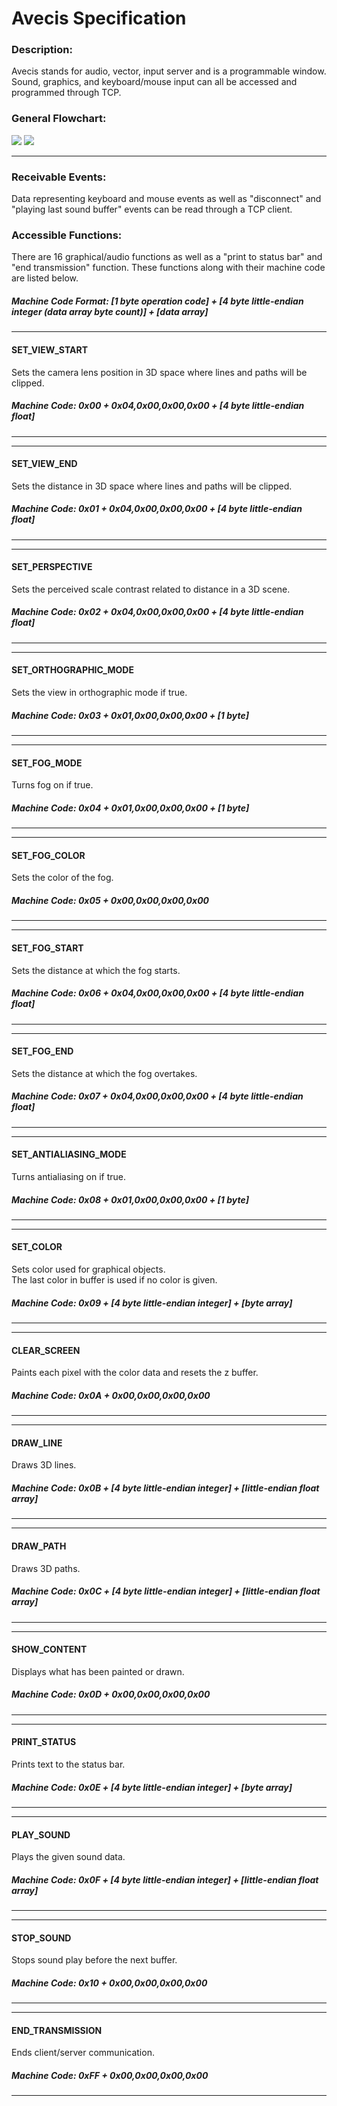 # Avecis Specification

### Description:
Avecis stands for audio, vector, input server and is a programmable window. Sound, graphics, and keyboard/mouse input can all be accessed and programmed through TCP.  

### General Flowchart:

![](pics/avecis.png) ![](pics/avecis_client.png)

___

### Receivable Events:
Data representing keyboard and mouse events as well as "disconnect" and "playing last sound buffer" events can be read through a TCP client.

### Accessible Functions:
There are 16 graphical/audio functions as well as a "print to status bar" and "end transmission" function. These functions along with their machine code are listed below.  

##### Machine Code Format: [1 byte operation code] + [4 byte little-endian integer (data array byte count)] + [data array]
___

#### SET_VIEW_START
Sets the camera lens position in 3D space where lines and paths will be clipped.  

##### Machine Code: 0x00 + 0x04,0x00,0x00,0x00 + [4 byte little-endian float]
___

___

#### SET_VIEW_END
Sets the distance in 3D space where lines and paths will be clipped.  

##### Machine Code: 0x01 + 0x04,0x00,0x00,0x00 + [4 byte little-endian float]
___

___

#### SET_PERSPECTIVE
Sets the perceived scale contrast related to distance in a 3D scene.  

##### Machine Code: 0x02 + 0x04,0x00,0x00,0x00 + [4 byte little-endian float]
___

___

#### SET_ORTHOGRAPHIC_MODE
Sets the view in orthographic mode if true.  

##### Machine Code: 0x03 + 0x01,0x00,0x00,0x00 + [1 byte]
___

___

#### SET_FOG_MODE
Turns fog on if true.  

##### Machine Code: 0x04 + 0x01,0x00,0x00,0x00 + [1 byte]
___

___

#### SET_FOG_COLOR
Sets the color of the fog.  

##### Machine Code: 0x05 + 0x00,0x00,0x00,0x00
___

___

#### SET_FOG_START
Sets the distance at which the fog starts.

##### Machine Code: 0x06 + 0x04,0x00,0x00,0x00 + [4 byte little-endian float]
___

___

#### SET_FOG_END
Sets the distance at which the fog overtakes.

##### Machine Code: 0x07 + 0x04,0x00,0x00,0x00 + [4 byte little-endian float]
___

___

#### SET_ANTIALIASING_MODE
Turns antialiasing on if true.  

##### Machine Code: 0x08 + 0x01,0x00,0x00,0x00 + [1 byte]
___

___

#### SET_COLOR
Sets color used for graphical objects.  
The last color in buffer is used if no color is given.  

##### Machine Code: 0x09 + [4 byte little-endian integer] + [byte array]
___

___

#### CLEAR_SCREEN
Paints each pixel with the color data and resets the z buffer.  

##### Machine Code: 0x0A + 0x00,0x00,0x00,0x00
___

___

#### DRAW_LINE
Draws 3D lines.  

##### Machine Code: 0x0B + [4 byte little-endian integer] + [little-endian float array]
___

___

#### DRAW_PATH
Draws 3D paths.  

##### Machine Code: 0x0C + [4 byte little-endian integer] + [little-endian float array]
___

___

#### SHOW_CONTENT
Displays what has been painted or drawn.  

##### Machine Code: 0x0D + 0x00,0x00,0x00,0x00
___

___

#### PRINT_STATUS
Prints text to the status bar.  

##### Machine Code: 0x0E + [4 byte little-endian integer] + [byte array]
___

___

#### PLAY_SOUND
Plays the given sound data.

##### Machine Code: 0x0F + [4 byte little-endian integer] + [little-endian float array]
___

___

#### STOP_SOUND
Stops sound play before the next buffer.

##### Machine Code: 0x10 + 0x00,0x00,0x00,0x00
___

___

#### END_TRANSMISSION
Ends client/server communication.

##### Machine Code: 0xFF + 0x00,0x00,0x00,0x00
___


